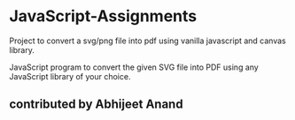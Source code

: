# JavaScript-Assignments
Project to convert a svg/png file into pdf using vanilla javascript and canvas library.

JavaScript program to convert the given SVG file into PDF using any JavaScript library of your choice.

## contributed by Abhijeet Anand 
